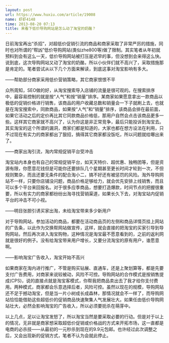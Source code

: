 ```yaml
---
layout: post
url: https://www.huxiu.com/article/19008
name: 虾虾4148
time: 2013-08-20 07:13
title: 来看下低价导购网站是怎么动了淘宝的奶酪？
---
```

日前淘宝再出“杀招”，对超低价促销引流的商品和商家采取了非常严厉的措施，同时也对所谓的“帮凶”低价导购网站(类似zhe800等)做了限制。其实笔者从年初就预料到会有这么一天，低价导购网站被打压是迟早的事，但没想到会来得这么快。说到底，这次导购网站又动了淘宝的奶酪，所以小伙伴们就不高兴了，采取措施那是肯定的。笔者尝试从以下几个方面来解读，到底这事对淘宝影响有多大。

——帮助部分商家采用低价营销策略，其它商家恨恨不平

众所周知，SEO做的好，从淘宝搜索导入店铺的流量是很可观的。在搜索排序中，最容易控制的就是按“人气”和按“销量”排序。某商家如果愿意拿出一款商品以极低的促销价格进行销售，该商品的用户收藏总数和销量会一下子就刷上去，也就是在淘宝搜索中，同款商品，如果按“人气”和“销量”排序，该商品会排在最前面，如果它活动之后的定价再比其它同款商品价格低，那用户自然会点击该商品更多一些。这样其它商家就不高兴了，认为你这是非正常竞争，最后只能投诉到淘宝去。其实淘宝的这个所谓的漏洞，商家们都是知道的，大家也都在想方设法在利用，只不过现在有实力的商家都出了狠招，搞得其它商家都没饭吃，所以问题就给曝出来了。

——商家出淘引流，淘内常规促销平台受冲击

淘宝站内本身也有自己的常规促销平台，如天天特价、超优惠、独畅团等，但是资源有限，你愿意花钱但是可能你还要排队几个星期甚至更长时间才轮到一次，不但规则繁杂，而且还要无条件的配合淘小二，搞不好还有被惩罚的风险。淘外导购网站不一样，只要你店铺没问题，商品价格足够给力，就会优先安排上线销售，而且可以多个平台来回报名。对于很多应季商品，想要打造爆款，时间节点的把握很重要，所以有实力的商家都纷纷出淘寻找营销渠道，如果长久下去，对淘宝站内促销平台的冲击不可小视。

——明目张胆引诱买家出淘，未给淘宝带来多少新用户

对于导购网站，参加活动的商品，都要在活动商品页的左侧和商品详情页挂上网站的广告条，以此作为交换帮网站做宣传，这样，就会直接的把淘宝的买家引导到导购网站，然后再次进入淘宝购物，这种情况是淘宝最不愿意看到的，之前的返利网就是很好的例子。没有给淘宝带来用户增长，又要分流淘宝的原有用户，谁愿意啊。

——影响淘宝广告收入，淘宝开始不高兴

如果商家在淘内进行推广，不管是购买钻展、直通车，还是上聚划算等，都是先要支付广告费用，对商家来说较被动，风险不可控。导购网站的合作模式是按销售提成(CPS)，说的直接点就是淘宝客模式，你帮我把商品卖出去了我才给你支付费用。两种模式，商家都会乐意选择后者，风险可控。虽然以现在的规模，导购网站还不足于撼动淘宝，但是当一片小树成长成森林，那情况就会不一样了，而导购网站恰恰能借助这些超低价的促销商品快速聚集人气发展壮大。如果任由低价导购网站壮大，必然会影响淘宝的广告收入，所以必须要扼杀在萌芽中。

以上几点，足以让淘宝发怒了，所以淘宝当然是要采取必要的行动。但是对于以上的情况，无非就是商家想采取超低价促销或价格战的方式来开拓市场，这一直都是电商的必杀技——从最初的一元秒杀到现在的9.9元包邮。也许经过此次调整之后，又会出现新的促销方式，笔者不认为会就此停止。

